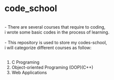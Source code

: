 # code_school
<br>
- There are several courses that require to coding, <br>
i wrote some basic codes in the process of learning. <br>
<br>
- This repository is used to store my codes-school, <br>
i will categorize different courses as follow: <br>
<br>

1) C Programing
2) Object-oriented Programing (OOP)(C++)
3) Web Applications


